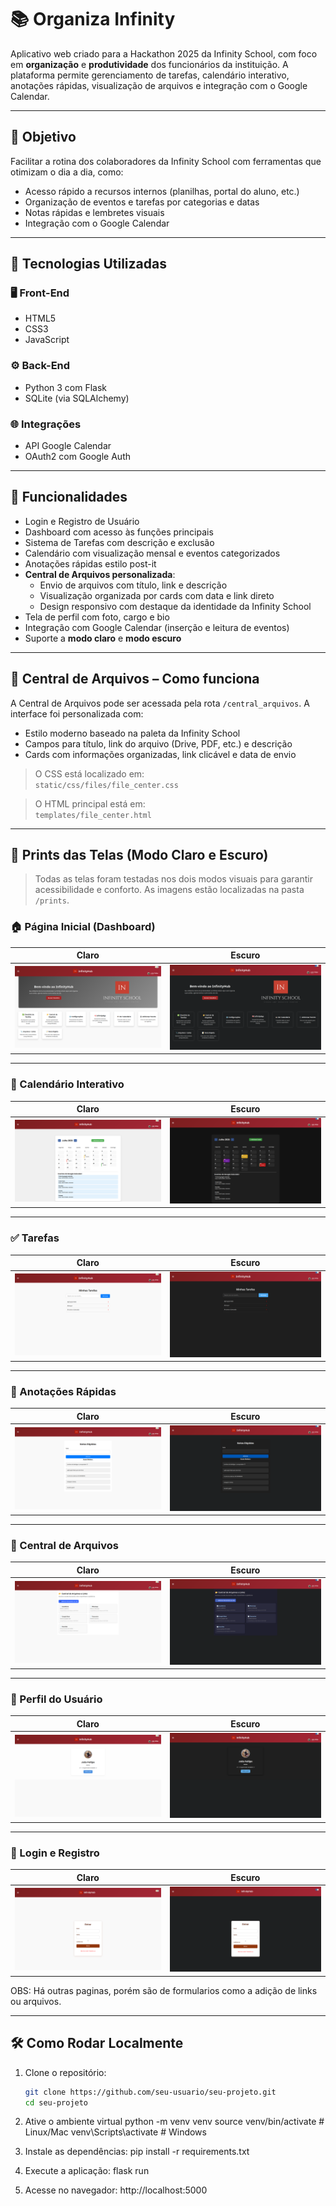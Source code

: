 # 📚 Organiza Infinity

Aplicativo web criado para a Hackathon 2025 da Infinity School, com foco em **organização** e **produtividade** dos funcionários da instituição. A plataforma permite gerenciamento de tarefas, calendário interativo, anotações rápidas, visualização de arquivos e integração com o Google Calendar.

---

## 🎯 Objetivo

Facilitar a rotina dos colaboradores da Infinity School com ferramentas que otimizam o dia a dia, como:
- Acesso rápido a recursos internos (planilhas, portal do aluno, etc.)
- Organização de eventos e tarefas por categorias e datas
- Notas rápidas e lembretes visuais
- Integração com o Google Calendar

---

## 🚀 Tecnologias Utilizadas

### 🖥️ Front-End
- HTML5
- CSS3
- JavaScript

### ⚙️ Back-End
- Python 3 com Flask
- SQLite (via SQLAlchemy)

### 🌐 Integrações
- API Google Calendar
- OAuth2 com Google Auth

---

## 🔐 Funcionalidades

- Login e Registro de Usuário
- Dashboard com acesso às funções principais
- Sistema de Tarefas com descrição e exclusão
- Calendário com visualização mensal e eventos categorizados
- Anotações rápidas estilo post-it
- **Central de Arquivos personalizada**:
  - Envio de arquivos com título, link e descrição
  - Visualização organizada por cards com data e link direto
  - Design responsivo com destaque da identidade da Infinity School
- Tela de perfil com foto, cargo e bio
- Integração com Google Calendar (inserção e leitura de eventos)
- Suporte a **modo claro** e **modo escuro**

---

## 📂 Central de Arquivos – Como funciona

A Central de Arquivos pode ser acessada pela rota `/central_arquivos`. A interface foi personalizada com:

- Estilo moderno baseado na paleta da Infinity School
- Campos para título, link do arquivo (Drive, PDF, etc.) e descrição
- Cards com informações organizadas, link clicável e data de envio

> O CSS está localizado em:  
> `static/css/files/file_center.css`

> O HTML principal está em:  
> `templates/file_center.html`

---

## 🧠 Prints das Telas (Modo Claro e Escuro)

> Todas as telas foram testadas nos dois modos visuais para garantir acessibilidade e conforto. As imagens estão localizadas na pasta `/prints`.

### 🏠 Página Inicial (Dashboard)
| Claro | Escuro |
|-------|--------|
| ![Dashboard Claro](prints/print_dashboard_claro.png) | ![Dashboard Escuro](prints/print_dashboard_escuro.png) |

---

### 📅 Calendário Interativo
| Claro | Escuro |
|-------|--------|
| ![Calendário Claro](prints/print_calendar_claro.png) | ![Calendário Escuro](prints/print_calendar_escuro.png) |

---

### ✅ Tarefas
| Claro | Escuro |
|-------|--------|
| ![Tarefas Claro](prints/print_tarefas_claro.png) | ![Tarefas Escuro](prints/print_tarefas_escuro.png) |

---

### 🧠 Anotações Rápidas
| Claro | Escuro |
|-------|--------|
| ![Notas Claro](prints/print_flash_notes_claro.png) | ![Notas Escuro](prints/print_flash_notes_escuro.png) |

---

### 📂 Central de Arquivos
| Claro | Escuro |
|-------|--------|
| ![Arquivos Claro](prints/print_arquivos_claro.png) | ![Arquivos Escuro](prints/print_arquivos_escuro.png) |

---

### 👤 Perfil do Usuário
| Claro | Escuro |
|-------|--------|
| ![Perfil Claro](prints/print_perfil_claro.png) | ![Perfil Escuro](prints/print_perfil_escuro.png) |

---

### 🔐 Login e Registro
| Claro | Escuro |
|-------|--------|
| ![Login Claro](prints/print_login_claro.png) | ![Login Escuro](prints/print_login_escuro.png) |

OBS: Há outras paginas, porém são de formularios como a adição de links ou arquivos.

---

## 🛠️ Como Rodar Localmente

1. Clone o repositório:
   ```bash
   git clone https://github.com/seu-usuario/seu-projeto.git
   cd seu-projeto

2. Ative o ambiente virtual
    python -m venv venv
    source venv/bin/activate  # Linux/Mac
    venv\Scripts\activate     # Windows

3. Instale as dependências:
    pip install -r requirements.txt

4. Execute a aplicação:
    flask run

5. Acesse no navegador:
    http://localhost:5000
